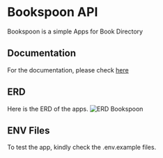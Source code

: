 # Bookspoon API

Bookspoon is a simple Apps for Book Directory

## Documentation

For the documentation, please check [here](https://documenter.getpostman.com/view/23191211/2s83zdvRS2)

## ERD

Here is the ERD of the apps.
![ERD Bookspoon](https://ik.imagekit.io/variniaz/ERD_Bookspoon_bwsLh_qHC.jpg?ik-sdk-version=javascript-1.4.3&updatedAt=1664977644211)

## ENV Files

To test the app, kindly check the .env.example files.
